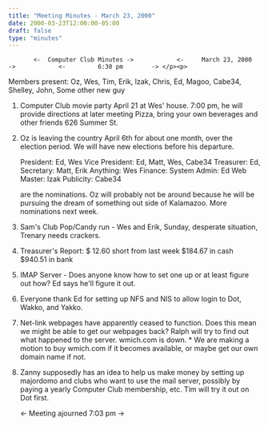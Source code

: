 ```yaml
---
title: "Meeting Minutes - March 23, 2000"
date: 2000-03-23T12:00:00-05:00
draft: false
type: "minutes"
---
```


           <-  Computer Club Minutes ->            <-     March 23, 2000     ->            <-         6:30 pm        -> </p><p>
Members present:     Oz, Wes, Tim, Erik, Izak, Chris, Ed, Magoo, Cabe34,     Shelley, John, Some other new guy  </p><p>
 1. Computer Club movie party April 21 at Wes' house.     7:00 pm, he will provide directions at later meeting     Pizza, bring your own beverages and other friends        626 Summer St. </p><p>
 2. Oz is leaving the country April 6th for about one     month, over the election period.  We will have new     elections before his departure. </p><p>
        President:       Ed, Wes         Vice President:  Ed, Matt, Wes, Cabe34         Treasurer:       Ed,         Secretary:       Matt, Erik         Anything:        Wes         Finance:                  System Admin:    Ed         Web Master:      Izak         Publicity:       Cabe34      </p><p>
    are the nominations.  Oz will probably not be around     because he will be pursuing the dream of something     out side of Kalamazoo.  More nominations next week. </p><p>
 3. Sam's Club Pop/Candy run - Wes and Erik, Sunday,     desperate situation, Trenary needs crackers. </p><p>
 4. Treasurer's Report:  $ 12.60 short from last week                          $184.67 in cash                          $940.51 in bank </p><p>
 5. IMAP Server - Does anyone know how to set one up or     at least figure out how?  Ed says he'll figure it     out. </p><p>
 6. Everyone thank Ed for setting up NFS and NIS to allow     login to Dot, Wakko, and Yakko. </p><p>
 7. Net-link webpages have apparently ceased to function.     Does this mean we might be able to get our webpages     back?  Ralph will try to find out what happened to     the server.  wmich.com is down.   * We are making a motion to buy wmich.com if it becomes     available, or maybe get our own domain name if not. </p><p>
 8. Zanny supposedly has an idea to help us make money by     setting up majordomo and clubs who want to use the     mail server, possibly by paying a yearly Computer Club     membership, etc.  Tim will try it out on Dot first. </p><p>
           <-  Meeting ajourned 7:03 pm  -> </p><p>
</p><p>
</p>
